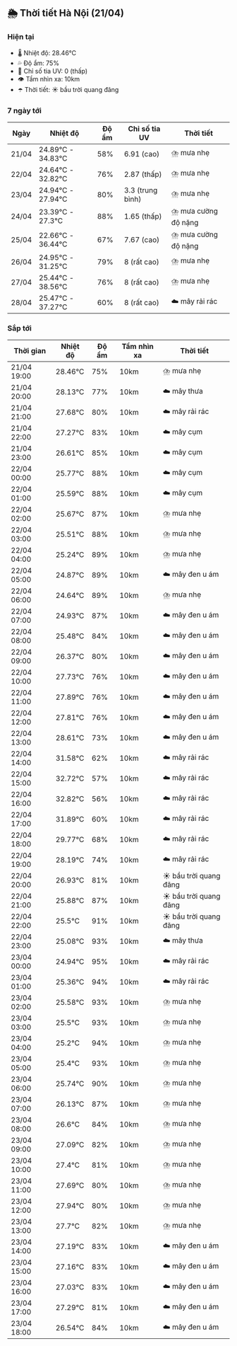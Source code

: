 ## 🌦️ Thời tiết Hà Nội (21/04)

### Hiện tại

- 🌡️ Nhiệt độ: 28.46℃
- 💦 Độ ẩm: 75%
- 🌟 Chỉ số tia UV: 0 (thấp)
- 👁️ Tầm nhìn xa: 10km
- ☂️ Thời tiết: ☀️ bầu trời quang đãng

### 7 ngày tới

| Ngày | Nhiệt độ | Độ ẩm | Chỉ số tia UV | Thời tiết |
| --- | --- | --- | --- | --- |
| 21/04 | 24.89℃ - 34.83℃ | 58% | 6.91 (cao) | ⛈️ mưa nhẹ |
| 22/04 | 24.64℃ - 32.82℃ | 76% | 2.87 (thấp) | ⛈️ mưa nhẹ |
| 23/04 | 24.94℃ - 27.94℃ | 80% | 3.3 (trung bình) | ⛈️ mưa nhẹ |
| 24/04 | 23.39℃ - 27.3℃ | 88% | 1.65 (thấp) | ⛈️ mưa cường độ nặng |
| 25/04 | 22.66℃ - 36.44℃ | 67% | 7.67 (cao) | ⛈️ mưa cường độ nặng |
| 26/04 | 24.95℃ - 31.25℃ | 79% | 8 (rất cao) | ⛈️ mưa nhẹ |
| 27/04 | 25.44℃ - 38.56℃ | 76% | 8 (rất cao) | ⛈️ mưa nhẹ |
| 28/04 | 25.47℃ - 37.27℃ | 60% | 8 (rất cao) | ☁️ mây rải rác |

### Sắp tới

| Thời gian | Nhiệt độ | Độ ẩm | Tầm nhìn xa | Thời tiết |
| --- | --- | --- | --- | --- |
| 21/04 19:00 | 28.46℃ | 75% | 10km | ⛈️ mưa nhẹ |
| 21/04 20:00 | 28.13℃ | 77% | 10km | ☁️ mây thưa |
| 21/04 21:00 | 27.68℃ | 80% | 10km | ☁️ mây rải rác |
| 21/04 22:00 | 27.27℃ | 83% | 10km | ☁️ mây cụm |
| 21/04 23:00 | 26.61℃ | 85% | 10km | ☁️ mây cụm |
| 22/04 00:00 | 25.77℃ | 88% | 10km | ☁️ mây cụm |
| 22/04 01:00 | 25.59℃ | 88% | 10km | ☁️ mây cụm |
| 22/04 02:00 | 25.67℃ | 87% | 10km | ⛈️ mưa nhẹ |
| 22/04 03:00 | 25.51℃ | 88% | 10km | ⛈️ mưa nhẹ |
| 22/04 04:00 | 25.24℃ | 89% | 10km | ⛈️ mưa nhẹ |
| 22/04 05:00 | 24.87℃ | 89% | 10km | ☁️ mây đen u ám |
| 22/04 06:00 | 24.64℃ | 89% | 10km | ⛈️ mưa nhẹ |
| 22/04 07:00 | 24.93℃ | 87% | 10km | ☁️ mây đen u ám |
| 22/04 08:00 | 25.48℃ | 84% | 10km | ☁️ mây đen u ám |
| 22/04 09:00 | 26.37℃ | 80% | 10km | ☁️ mây đen u ám |
| 22/04 10:00 | 27.73℃ | 76% | 10km | ☁️ mây đen u ám |
| 22/04 11:00 | 27.89℃ | 76% | 10km | ☁️ mây đen u ám |
| 22/04 12:00 | 27.81℃ | 76% | 10km | ☁️ mây đen u ám |
| 22/04 13:00 | 28.61℃ | 73% | 10km | ☁️ mây đen u ám |
| 22/04 14:00 | 31.58℃ | 62% | 10km | ☁️ mây rải rác |
| 22/04 15:00 | 32.72℃ | 57% | 10km | ☁️ mây rải rác |
| 22/04 16:00 | 32.82℃ | 56% | 10km | ☁️ mây rải rác |
| 22/04 17:00 | 31.89℃ | 60% | 10km | ☁️ mây rải rác |
| 22/04 18:00 | 29.77℃ | 68% | 10km | ☁️ mây rải rác |
| 22/04 19:00 | 28.19℃ | 74% | 10km | ☁️ mây rải rác |
| 22/04 20:00 | 26.93℃ | 81% | 10km | ☀️ bầu trời quang đãng |
| 22/04 21:00 | 25.88℃ | 87% | 10km | ☀️ bầu trời quang đãng |
| 22/04 22:00 | 25.5℃ | 91% | 10km | ☀️ bầu trời quang đãng |
| 22/04 23:00 | 25.08℃ | 93% | 10km | ☁️ mây thưa |
| 23/04 00:00 | 24.94℃ | 95% | 10km | ☁️ mây rải rác |
| 23/04 01:00 | 25.36℃ | 94% | 10km | ☁️ mây rải rác |
| 23/04 02:00 | 25.58℃ | 93% | 10km | ⛈️ mưa nhẹ |
| 23/04 03:00 | 25.5℃ | 93% | 10km | ⛈️ mưa nhẹ |
| 23/04 04:00 | 25.2℃ | 94% | 10km | ⛈️ mưa nhẹ |
| 23/04 05:00 | 25.4℃ | 93% | 10km | ⛈️ mưa nhẹ |
| 23/04 06:00 | 25.74℃ | 90% | 10km | ⛈️ mưa nhẹ |
| 23/04 07:00 | 26.13℃ | 87% | 10km | ⛈️ mưa nhẹ |
| 23/04 08:00 | 26.6℃ | 84% | 10km | ⛈️ mưa nhẹ |
| 23/04 09:00 | 27.09℃ | 82% | 10km | ⛈️ mưa nhẹ |
| 23/04 10:00 | 27.4℃ | 81% | 10km | ⛈️ mưa nhẹ |
| 23/04 11:00 | 27.69℃ | 80% | 10km | ⛈️ mưa nhẹ |
| 23/04 12:00 | 27.94℃ | 80% | 10km | ⛈️ mưa nhẹ |
| 23/04 13:00 | 27.7℃ | 82% | 10km | ⛈️ mưa nhẹ |
| 23/04 14:00 | 27.19℃ | 83% | 10km | ☁️ mây đen u ám |
| 23/04 15:00 | 27.16℃ | 83% | 10km | ☁️ mây đen u ám |
| 23/04 16:00 | 27.03℃ | 83% | 10km | ☁️ mây đen u ám |
| 23/04 17:00 | 27.29℃ | 81% | 10km | ☁️ mây đen u ám |
| 23/04 18:00 | 26.54℃ | 84% | 10km | ☁️ mây đen u ám |
